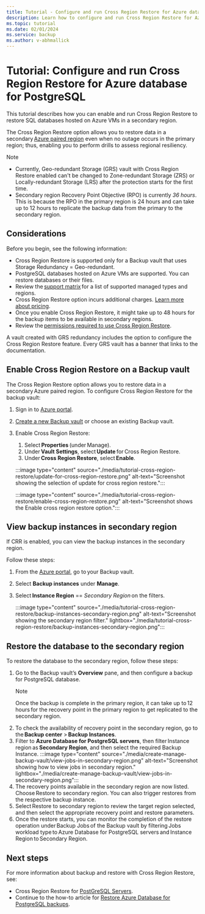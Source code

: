```yaml
---
title: Tutorial - Configure and run Cross Region Restore for Azure database for PostgreSQL
description: Learn how to configure and run Cross Region Restore for Azure database for PostgreSQL using Azure Backup.
ms.topic: tutorial
ms.date: 02/01/2024
ms.service: backup
ms.author: v-abhmallick
---
```


# Tutorial: Configure and run Cross Region Restore for Azure database for PostgreSQL

This tutorial describes how you can enable and run Cross Region Restore to restore SQL databases hosted on Azure VMs in a secondary region.

The Cross Region Restore option allows you to restore data in a secondary [Azure paired region](/azure/availability-zones/cross-region-replication-azure) even when no outage occurs in the primary region; thus, enabling you to perform drills to assess regional resiliency.  

> [!NOTE]
>- Currently, Geo-redundant Storage (GRS) vault with Cross Region Restore enabled can't be changed to Zone-redundant Storage (ZRS) or Locally-redundant Storage (LRS) after the protection starts for the first time.  
>- Secondary region Recovery Point Objective (RPO) is currently *36 hours*. This is because the RPO in the primary region is 24 hours and can take up to 12 hours to replicate the backup data from the primary to the secondary region.  

## Considerations

Before you begin, see the following information:  

- Cross Region Restore is supported only for a Backup vault that uses Storage Redundancy = Geo-redundant.
- PostgreSQL databases hosted on Azure VMs are supported. You can restore databases or their files. 
- Review the [support matrix](./backup-support-matrix.md) for a list of supported managed types and regions.
- Cross Region Restore option incurs additional charges. [Learn more about pricing](https://azure.microsoft.com/pricing/details/backup/).
- Once you enable Cross Region Restore, it might take up to 48 hours for the backup items to be available in secondary regions.
- Review the [permissions required to use Cross Region Restore](backup-rbac-rs-vault.md#minimum-role-requirements-for-azure-vm-backup).  

A vault created with GRS redundancy includes the option to configure the Cross Region Restore feature. Every GRS vault has a banner that links to the documentation.  

## Enable Cross Region Restore on a Backup vault 

The Cross Region Restore option allows you to restore data in a secondary Azure paired region. To configure Cross Region Restore for the backup vault:  

1. Sign in to [Azure portal](https://portal.azure.com/).
1. [Create a new Backup vault](create-manage-backup-vault.md#create-backup-vault) or choose an existing Backup vault.
1. Enable Cross Region Restore:
    1. Select **Properties** (under Manage).  
    1. Under **Vault Settings**, select **Update** for Cross Region Restore.
    1. Under **Cross Region Restore**, select **Enable**.

     :::image type="content" source="./media/tutorial-cross-region-restore/update-for-cross-region-restore.png" alt-text="Screenshot showing the selection of update for cross region restore.":::

     :::image type="content" source="./media/tutorial-cross-region-restore/enable-cross-region-restore.png" alt-text="Screenshot shows the Enable cross region restore option.":::

## View backup instances in secondary region 

If CRR is enabled, you can view the backup instances in the secondary region. 

Follow these steps:

1. From the [Azure portal](https://portal.azure.com/), go to your Backup vault.
1. Select **Backup instances** under **Manage**. 
1. Select **Instance Region** == *Secondary Region* on the filters. 

     :::image type="content" source="./media/tutorial-cross-region-restore/backup-instances-secondary-region.png" alt-text="Screenshot showing the secondary region filter." lightbox="./media/tutorial-cross-region-restore/backup-instances-secondary-region.png":::


## Restore the database to the secondary region 

To restore the database to the secondary region, follow these steps:

1. Go to the Backup vault’s **Overview** pane, and then configure a backup for PostgreSQL database. 
    > [!Note]
    > Once the backup is complete in the primary region, it can take up to 12 hours for the recovery point in the primary region to get replicated to the secondary region. 
1. To check the availability of recovery point in the secondary region, go to the **Backup center** > **Backup Instances**.
1. Filter to **Azure Database for PostgreSQL servers**, then filter Instance region as **Secondary Region**, and then select the required Backup Instance. 
     :::image type="content" source="./media/create-manage-backup-vault/view-jobs-in-secondary-region.png" alt-text="Screenshot showing how to view jobs in secondary region." lightbox="./media/create-manage-backup-vault/view-jobs-in-secondary-region.png":::
1. The recovery points available in the secondary region are now listed. Choose Restore to secondary region. 
    You can also trigger restores from the respective backup instance. 
1. Select Restore to secondary region to review the target region selected, and then select the appropriate recovery point and restore parameters. 
1. Once the restore starts, you can monitor the completion of the restore operation under Backup Jobs of the Backup vault by filtering Jobs workload type to Azure Database for PostgreSQL servers and Instance Region to Secondary Region. 


## Next steps

For more information about backup and restore with Cross Region Restore, see:

- Cross Region Restore for [PostGreSQL Servers](create-manage-backup-vault.md#perform-cross-region-restore-using-azure-portal).
- Continue to the how-to article for [Restore Azure Database for PostgreSQL backups](./restore-azure-database-postgresql.md).